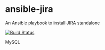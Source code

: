 # ansible-jira
An Ansible playbook to install JIRA standalone

[![Build Status](https://travis-ci.org/configuresystems/ansible-jira.svg)](https://travis-ci.org/configuresystems/ansible-jira)

MySQL
